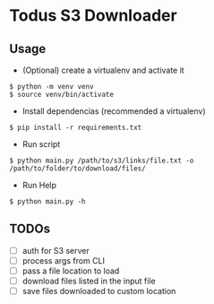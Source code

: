 # Todus S3 Downloader

## Usage
- (Optional) create a virtualenv and activate it
```
$ python -m venv venv
$ source venv/bin/activate
```

- Install dependencias (recommended a virtualenv)
```
$ pip install -r requirements.txt
```

- Run script
```
$ python main.py /path/to/s3/links/file.txt -o /path/to/folder/to/download/files/
```
- Run Help
```
$ python main.py -h
```


## TODOs
- [ ] auth for S3 server
- [ ] process args from CLI
- [ ] pass a file location to load
- [ ] download files listed in the input file
- [ ] save files downloaded to custom location
